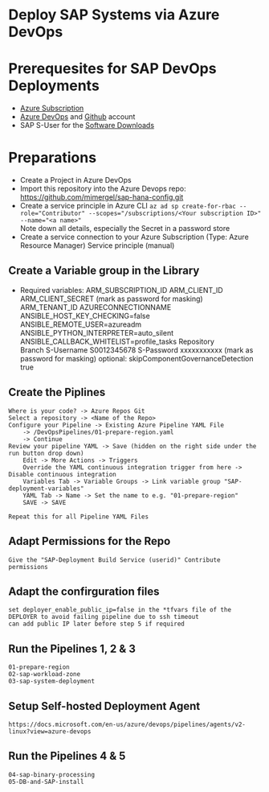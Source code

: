 # Deploy SAP Systems via Azure DevOps

# Prerequesites for SAP DevOps Deployments
* [Azure Subscription](https://portal.azure.com/) 
* [Azure DevOps](http://dev.azure.com/) and [Github](http://github.com/) account
* SAP S-User for the [Software Downloads](https://launchpad.support.sap.com/)

# Preparations
* Create a Project in Azure DevOps
* Import this repository into the Azure Devops repo: https://github.com/mimergel/sap-hana-config.git
* Create a service principle in Azure CLI
`az ad sp create-for-rbac --role="Contributor" --scopes="/subscriptions/<Your subscription ID>" --name="<a name>"` <br />
Note down all details, especially the Secret in a password store
* Create a service connection to your Azure Subscription (Type: Azure Resource Manager)
    Service principle (manual)

## Create a Variable group in the Library 
* Required variables:
    ARM_SUBSCRIPTION_ID
    ARM_CLIENT_ID
    ARM_CLIENT_SECRET              (mark as password for masking)
    ARM_TENANT_ID
    AZURECONNECTIONNAME
    ANSIBLE_HOST_KEY_CHECKING=false
    ANSIBLE_REMOTE_USER=azureadm
    ANSIBLE_PYTHON_INTERPRETER=auto_silent
    ANSIBLE_CALLBACK_WHITELIST=profile_tasks
    Repository          
    Branch
    S-Username          S0012345678
    S-Password          xxxxxxxxxxx (mark as password for masking)
    optional:   skipComponentGovernanceDetection    true

## Create the Piplines
    Where is your code? -> Azure Repos Git
    Select a repository -> <Name of the Repo>
    Configure your Pipeline -> Existing Azure Pipeline YAML File 
        -> /DevOpsPipelines/01-prepare-region.yaml
        -> Continue
    Review your pipeline YAML -> Save (hidden on the right side under the run button drop down)
        Edit -> More Actions -> Triggers
        Override the YAML continuous integration trigger from here -> Disable continuous integration
        Variables Tab -> Variable Groups -> Link variable group "SAP-deployment-variables"
        YAML Tab -> Name -> Set the name to e.g. "01-prepare-region"
        SAVE -> SAVE

    Repeat this for all Pipeline YAML Files

## Adapt Permissions for the Repo
    Give the "SAP-Deployment Build Service (userid)" Contribute permissions

## Adapt the confirguration files
    set deployer_enable_public_ip=false in the *tfvars file of the DEPLOYER to avoid failing pipeline due to ssh timeout
    can add public IP later before step 5 if required

## Run the Pipelines 1, 2 & 3
    01-prepare-region
    02-sap-workload-zone
    03-sap-system-deployment

## Setup Self-hosted Deployment Agent
    https://docs.microsoft.com/en-us/azure/devops/pipelines/agents/v2-linux?view=azure-devops 

## Run the Pipelines 4 & 5
    04-sap-binary-processing
    05-DB-and-SAP-install

